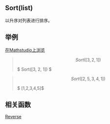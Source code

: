 ## Sort(list)

以升序对列表进行排序。


## 举例  
[在Mathstudio上浏览](http://mathstud.io/?input[0]=U29ydChbMywyLDFdKQ%3D%3D&input[1]=U29ydChbMiw1LDMsNCwxXSk%3D)




>   ```math
>   Sort([3, 2, 1])
>   ```
>   $ Sort([3, 2, 1]) $



>   ```math
>   Sort([2, 5, 3, 4, 1])
>   ```
>   $ [1,2,3,4,5]$

## 相关函数

[Reverse](R/Reverse)